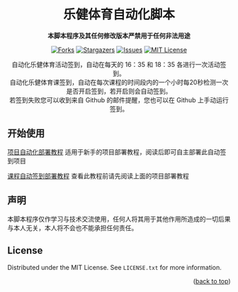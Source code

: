 <div id="top"></div>
<!--
*** Thanks for checking out the Best-README-Template. If you have a suggestion
*** that would make this better, please fork the repo and create a pull request
*** or simply open an issue with the tag "enhancement".
*** Don't forget to give the project a star!
*** Thanks again! Now go create something AMAZING! :D
-->



<!-- PROJECT SHIELDS -->
<!--
*** I'm using markdown "reference style" links for readability.
*** Reference links are enclosed in brackets [ ] instead of parentheses ( ).
*** See the bottom of this document for the declaration of the reference variables
*** for contributors-url, forks-url, etc. This is an optional, concise syntax you may use.
*** https://www.markdownguide.org/basic-syntax/#reference-style-links
-->

<div align="center">

  <h1 align="center">乐健体育自动化脚本</h1>

  **本脚本程序及其任何修改版本严禁用于任何非法用途**

  
  [![Forks][forks-shield]][forks-url]
  [![Stargazers][stars-shield]][stars-url]
  [![Issues][issues-shield]][issues-url]
  [![MIT License][license-shield]][license-url]

  <p align="center">
    自动化乐健体育活动签到，自动在每天的 16：35 和 18：35 各进行一次活动签到。<br>
    自动化乐健体育课签到，自动在每次课程的时间段内的一个小时每20秒检测一次是否开启签到，若开启则会自动签到。<br>
    若签到失败您可以收到来自 Github 的邮件提醒，您也可以在 Github 上手动运行签到。
  </p>
</div>


<!-- GETTING STARTED -->
## 开始使用

[项目自动化部署教程](https://github.com/Foreverddb/legym-auto/wiki/%E9%A1%B9%E7%9B%AE%E9%83%A8%E7%BD%B2%E6%95%99%E7%A8%8B) 适用于新手的项目部署教程，阅读后即可自主部署此自动签到项目

[课程自动签到部署教程]() 查看此教程前请先阅读上面的项目部署教程

<!-- GETTING STARTED -->
## 声明

本脚本程序仅作学习与技术交流使用，任何人将其用于其他作用所造成的一切后果与本人无关，本人将不会也不能承担任何责任。


<!-- LICENSE -->
## License

Distributed under the MIT License. See `LICENSE.txt` for more information.

<p align="right">(<a href="#top">back to top</a>)</p>



<!-- MARKDOWN LINKS & IMAGES -->
<!-- https://www.markdownguide.org/basic-syntax/#reference-style-links -->
[forks-shield]: https://img.shields.io/github/forks/Foreverddb/legym-auto.svg?style=for-the-badge
[forks-url]: https://github.com/Foreverddb/legym-auto/network/members
[stars-shield]: https://img.shields.io/github/stars/Foreverddb/legym-auto.svg?style=for-the-badge
[stars-url]: https://github.com/Foreverddb/legym-auto/stargazers
[issues-shield]: https://img.shields.io/github/issues/Foreverddb/legym-auto.svg?style=for-the-badge
[issues-url]: https://github.com/Foreverddb/legym-auto/issues
[license-shield]: https://img.shields.io/github/license/Foreverddb/legym-auto.svg?style=for-the-badge
[license-url]: https://github.com/Foreverddb/legym-auto/blob/master/LICENSE.txt
